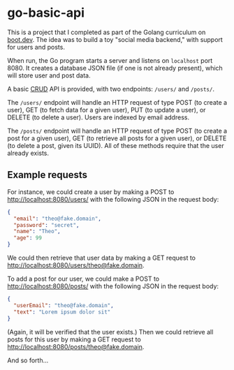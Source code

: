 # go-basic-api

This is a project that I completed as part of the Golang curriculum on
[boot.dev](https://boot.dev/). The idea was to build a toy "social media
backend," with support for users and posts.

When run, the Go program starts a server and listens on `localhost` port 8080.
It creates a database JSON file (if one is not already present), which will
store user and post data.

A basic [CRUD](https://en.wikipedia.org/wiki/Create,_read,_update_and_delete)
API is provided, with two endpoints: `/users/` and `/posts/`.

The `/users/` endpoint will handle an HTTP request of type POST (to create a
user), GET (to fetch data for a given user), PUT (to update a user), or DELETE
(to delete a user). Users are indexed by email address.

The `/posts/` endpoint will handle an HTTP request of type POST (to create a
post for a given user), GET (to retrieve all posts for a given user), or DELETE
(to delete a post, given its UUID). All of these methods require that the user
already exists.

## Example requests

For instance, we could create a user by making a POST to
<http://localhost:8080/users/> with the following JSON in the request body:

```json
{
  "email": "theo@fake.domain",
  "password": "secret",
  "name": "Theo",
  "age": 99
}
```

We could then retrieve that user data by making a GET request to
<http://localhost:8080/users/theo@fake.domain>.

To add a post for our user, we could make a POST to
<http://localhost:8080/posts/> with the following JSON in the request body:

```json
{
  "userEmail": "theo@fake.domain",
  "text": "Lorem ipsum dolor sit"
}
```

(Again, it will be verified that the user exists.) Then we could retrieve all
posts for this user by making a GET request to
<http://localhost:8080/posts/theo@fake.domain>.

And so forth...
